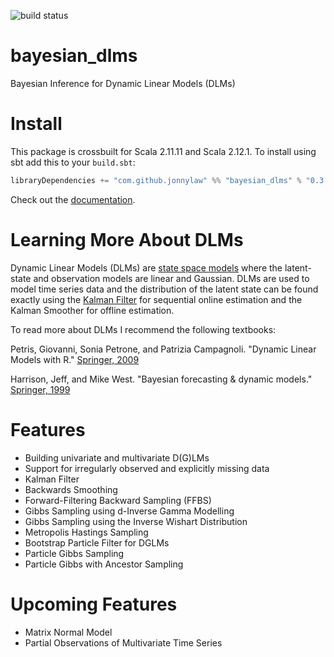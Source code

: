 ![build status](https://travis-ci.org/jonnylaw/bayesian_dlms.svg?branch=master)

# bayesian_dlms
Bayesian Inference for Dynamic Linear Models (DLMs)

# Install

This package is crossbuilt for Scala 2.11.11 and Scala 2.12.1. To install using sbt add this to your `build.sbt`:

```scala
libraryDependencies += "com.github.jonnylaw" %% "bayesian_dlms" % "0.3.2"
```

Check out the [documentation](https://jonnylaw.github.io/bayesian_dlms/).

# Learning More About DLMs

Dynamic Linear Models (DLMs) are [state space models](https://en.wikipedia.org/wiki/State-space_representation) where the latent-state and observation models are linear and Gaussian. DLMs are used to model time series data and the distribution of the latent state can be found exactly using the [Kalman Filter](https://en.wikipedia.org/wiki/Kalman_filter) for sequential online estimation and the Kalman Smoother for offline estimation.

To read more about DLMs I recommend the following textbooks:

Petris, Giovanni, Sonia Petrone, and Patrizia Campagnoli. "Dynamic Linear Models with R." [Springer, 2009](http://www.springer.com/gb/book/9780387772370)

Harrison, Jeff, and Mike West. "Bayesian forecasting & dynamic models." [Springer, 1999](http://www.springer.com/gb/book/9780387947259)

# Features  

* Building univariate and multivariate D(G)LMs
* Support for irregularly observed and explicitly missing data
* Kalman Filter
* Backwards Smoothing
* Forward-Filtering Backward Sampling (FFBS)
* Gibbs Sampling using d-Inverse Gamma Modelling
* Gibbs Sampling using the Inverse Wishart Distribution
* Metropolis Hastings Sampling
* Bootstrap Particle Filter for DGLMs
* Particle Gibbs Sampling
* Particle Gibbs with Ancestor Sampling

# Upcoming Features

* Matrix Normal Model
* Partial Observations of Multivariate Time Series
